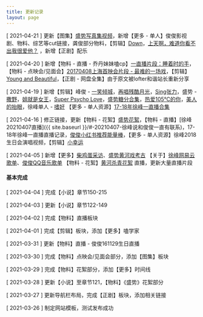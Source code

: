 ```yaml
---
title: 更新记录
layout: page
---
```


[ 2021-04-21 ] 更新【图集】[盛势写真集视频](https://www.bilibili.com/video/BV1wx41177Se)，新增【更多 - 单人】俊俊影视剧、物料、综艺等cut链接，龚俊部分物料，【剪辑】[Down](https://www.bilibili.com/video/BV14B4y1A7AU)，[上天啊，难道你看不出我很爱他？](https://www.bilibili.com/video/BV1Vf4y1p7Yo) ，新增【正剧】配乐

[ 2021-04-20 ] 新增【物料 - 直播 - 乔丹妹妹嗑cp】[一直播片段：睡着时的手](https://m.weibo.cn/status/4627751719669141)，【物料 - 点映会/见面会】[20170408上海首映会片段 - 最难的一场戏](https://m.weibo.cn/1348754087/4628180587514704)，【剪辑】[Young and Beautiful](https://www.bilibili.com/video/BV1ob4y1D7WY)，【正剧 - 网盘全集】由于原文被lofter和谐站长重新分享

[ 2021-04-19 ] 新增【剪辑】峰俊 - [一笑倾城](https://www.bilibili.com/video/BV11U4y1b7zt/)，[再唱残酷月光](https://www.bilibili.com/video/BV1rK4y1m7pg)，[Sing张力](https://www.bilibili.com/video/BV1oi4y1A7SX)，盛势 - [撒野](https://www.bilibili.com/video/BV1xZ4y1P7bF)，[姐就是女王](https://www.bilibili.com/video/BV1UN41197GX)，[Super Psycho Love](https://www.bilibili.com/video/BV1FB4y1N7Ad)，[盛势糖分合集](https://www.bilibili.com/video/BV1gf4y1p7eT)，[热爱105℃的你](https://www.bilibili.com/video/BV1q5411w7Jc)，[美人的抬眼](https://www.bilibili.com/video/BV12y4y1t71D)，徐峰单人 - [嗜好](https://www.bilibili.com/video/BV13E411q7pC/) 【更多 - 单人资源】[17-18年徐峰一直播合集](https://www.bilibili.com/video/BV1M64y1D7bg)

[ 2021-04-16 ] 修正链接，更新【物料 - 花絮】[盛势花絮](https://m.weibo.cn/status/4139642091505500)，【物料 - 直播】[徐峰20210407直播]({{ site.baseurl }}/#-20210407-徐峰说和俊俊一直有联系)，17-18年徐峰一直播直播记录，[俊俊小红书推荐能量棒](https://www.bilibili.com/video/BV11v411Y7Ku)，【更多 - 单人资源】徐峰2018生日会演唱视频，【剪辑】[小幸运](https://www.bilibili.com/video/BV1vW411p7u1)

[ 2021-04-05 ] 新增【更多】[柴鸡蛋采访](https://www.bilibili.com/video/BV1hK411w7as)、[盛势黄河戏考古](https://weibo.com/6495700212/K9xWIoiQ8) 【关于】[徐峰网易云歌单](https://music.163.com/#/user/home?id=103738567)、[俊俊QQ音乐歌单](https://y.qq.com/portal/profile.html?uin=7wCi7ioqoinA) 【物料 - 花絮】[黄河杀青花絮](https://weibo.com/5530359102/K9BQgy7s6) 直播，更新大量直播片段

<div class="line"></div>

#### 基本完成

[ 2021-04-04 ] 完成【小说】章节150-215

[ 2021-04-03 ] 更新【小说】章节122-149

[ 2021-04-02 ] 完成【物料】直播板块

[ 2021-04-01 ] 完成【剪辑】板块，添加【更多】嗑学家

[ 2021-03-31 ] 更新【物料】直播 - 俊俊161129生日直播

[ 2021-03-30 ] 完成【物料】点映会/见面会部分，添加【图集】板块

[ 2021-03-29 ] 完成【物料】花絮部分，添加【更多】时间线

[ 2021-03-28 ] 更新【小说】至章节121，【物料】《盛势》花絮部分

[ 2021-03-27 ] 更新导航栏布局，完成【正剧】板块，添加相关链接

[ 2021-03-26 ] 制定网站模板，测试发布成功

